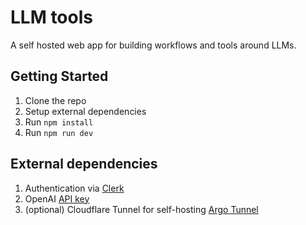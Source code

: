 # LLM tools

A self hosted web app for building workflows and tools around LLMs.

## Getting Started

1. Clone the repo
1. Setup external dependencies
1. Run `npm install`
1. Run `npm run dev`

## External dependencies

1. Authentication via [Clerk](https://clerk.com/)
1. OpenAI [API key](https://platform.openai.com/api-keys)
1. (optional) Cloudflare Tunnel for self-hosting [Argo Tunnel](https://developers.cloudflare.com/cloudflare-one/connections/connect-apps)
